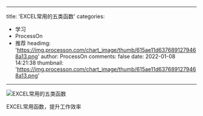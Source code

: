 
---
title: 'EXCEL常用的五类函数'
categories: 
 - 学习
 - ProcessOn
 - 推荐
headimg: 'https://img.processon.com/chart_image/thumb/615ae11d6376891279468a13.png'
author: ProcessOn
comments: false
date: 2022-01-08 14:21:38
thumbnail: 'https://img.processon.com/chart_image/thumb/615ae11d6376891279468a13.png'
---

<div>   
<img class="thumb" alt="EXCEL常用的五类函数" src="https://img.processon.com/chart_image/thumb/615ae11d6376891279468a13.png" referrerpolicy="no-referrer">
<p>EXCEL常用函数，提升工作效率</p>  
</div>
            